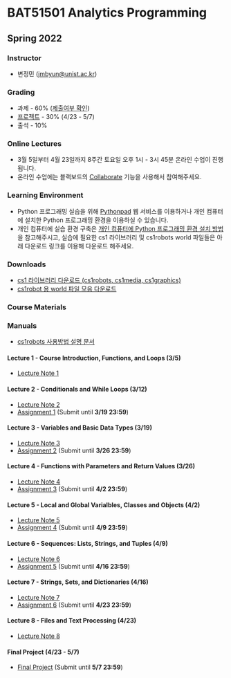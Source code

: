 # BAT51501 Analytics Programming

## Spring 2022

### Instructor

- 변정민 (jmbyun@unist.ac.kr)

### Grading

- 과제 - 60% ([제출여부 확인](https://docs.google.com/document/d/16djD2f3guU1REarsyDht8PW1aDTtSE0E3CWlaatycdU/export?format=pdf))
- [프로젝트](/bat51501/project) - 30% (4/23 - 5/7)
- 출석 - 10%

### Online Lectures

- 3월 5일부터 4월 23일까지 8주간 토요일 오후 1시 - 3시 45분 온라인 수업이 진행됩니다.
- 온라인 수업에는 블랙보드의 [Collaborate](https://blackboard.unist.ac.kr/webapps/collab-ultra/tool/collabultra?course_id=_7246_1&mode=cpview) 기능을 사용해서 참여해주세요.

### Learning Environment

- Python 프로그래밍 실습을 위해 [Pythonpad](https://www.pythonpad.co/pads/new) 웹 서비스를 이용하거나 개인 컴퓨터에 설치한 Python 프로그래밍 환경을 이용하실 수 있습니다.
- 개인 컴퓨터에 실습 환경 구축은 [개인 컴퓨터에 Python 프로그래밍 환경 설치 방법](/bat51501/install_python) 을 참고해주시고, 실습에 필요한 cs1 라이브러리 및 cs1robots world 파일들은 아래 다운로드 링크를 이용해 다운로드 해주세요.

### Downloads

- [cs1 라이브러리 다운로드 (cs1robots, cs1media, cs1graphics)](/static/bat51501/downloads/cs1_modules.zip)
- [cs1robot 용 world 파일 모음 다운로드](/static/bat51501/downloads/worlds.zip)

### Course Materials

### Manuals

- [cs1robots 사용방법 설명 문서](/static/bat51501/downloads/robotnotes.pdf)

#### Lecture 1 - Course Introduction, Functions, and Loops (3/5)

- [Lecture Note 1](https://docs.google.com/presentation/d/1ppoUDNKHFVSKkhjxScNFxfVSicNFuvPyx0NF_FkyRq4/export?format=pdf)

#### Lecture 2 - Conditionals and While Loops (3/12)

- [Lecture Note 2](https://docs.google.com/presentation/d/1f5LxStE0IBfiQa4AnfjULmxaqQLAmz_nSuvGGUw-ebA/export?format=pdf)
- [Assignment 1](/bat51501/assignments/01_robot) (Submit until **3/19 23:59**)

#### Lecture 3 - Variables and Basic Data Types (3/19)

- [Lecture Note 3](https://docs.google.com/presentation/d/1DAvJVJOAov7hUovq7cyEMWYzcaRhIJYtHeU5vNwDhpo/export?format=pdf)
- [Assignment 2](/bat51501/assignments/02_robot_and_poster) (Submit until **3/26 23:59**)

#### Lecture 4 - Functions with Parameters and Return Values (3/26)

- [Lecture Note 4](https://docs.google.com/presentation/d/10IK-9DwwdjCq3m4K2VpDEdMT9colkboA6tgp_StlANA/export?format=pdf)
- [Assignment 3](/bat51501/assignments/03_math) (Submit until **4/2 23:59**)

#### Lecture 5 - Local and Global Varialbles, Classes and Objects (4/2)

- [Lecture Note 5](https://docs.google.com/presentation/d/1dWbMgudcg9w09e_TXMl3sACWo8texfFfDSkhzpZrN-E/export?format=pdf)
- [Assignment 4](/bat51501/assignments/04_calc) (Submit until **4/9 23:59**)

#### Lecture 6 - Sequences: Lists, Strings, and Tuples (4/9)

- [Lecture Note 6](https://docs.google.com/presentation/d/1rQZ057CzHpdwel5MrtxjWtC9h0jKuH0F08ceApUUrNY/export?format=pdf)
- [Assignment 5](/bat51501/assignments/05_data) (Submit until **4/16 23:59**)

#### Lecture 7 - Strings, Sets, and Dictionaries (4/16)

- [Lecture Note 7](https://docs.google.com/presentation/d/1eZxQ_42EOlRGlM69HdRBjV1CvEm-6SF9zR0L2FYx9ik/export?format=pdf)
- [Assignment 6](bat51501/assignments/06_movies) (Submit until **4/23 23:59**)

#### Lecture 8 - Files and Text Processing (4/23)

- [Lecture Note 8](https://docs.google.com/presentation/d/1MZ-9-xKZMWotw5ta_3bXNwGZTu37ISRBEVioElmqeuQ/export?format=pdf)

#### Final Project (4/23 - 5/7)

- [Final Project](/bat51501/project) (Submit until **5/7 23:59**)
